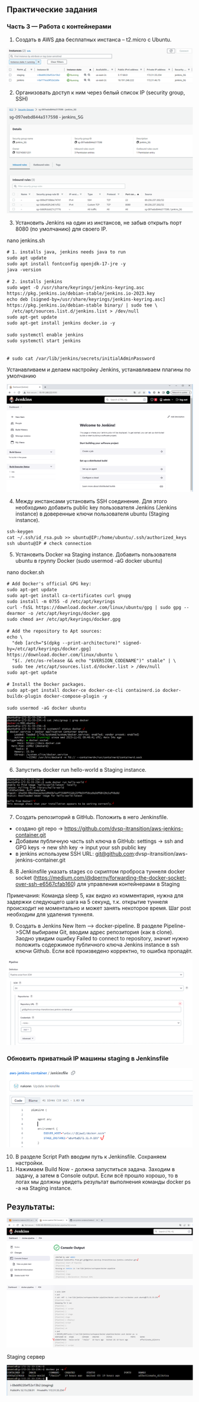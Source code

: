 
## Практические задания 

### Часть 3 — Работа с контейнерами

1. Создать в AWS два бесплатных инстанса – t2.micro c Ubuntu.

![instances.PNG](img%2Finstances.PNG)

2. Организовать доступ к ним через белый список IP (security group, SSH)


![jenkins_sg.PNG](img%2Fjenkins_sg.PNG)

3. Установить Jenkins на один из инстансов, не забыв открыть порт 8080 (по умолчанию) для своего IP.

nano jenkins.sh
```
# 1. installs java, jenkins needs java to run
sudo apt update
sudo apt install fontconfig openjdk-17-jre -y
java -version

# 2. installs jenkins
sudo wget -O /usr/share/keyrings/jenkins-keyring.asc https://pkg.jenkins.io/debian-stable/jenkins.io-2023.key 
echo deb [signed-by=/usr/share/keyrings/jenkins-keyring.asc] https://pkg.jenkins.io/debian-stable binary/ | sudo tee \
  /etc/apt/sources.list.d/jenkins.list > /dev/null 
sudo apt-get update 
sudo apt-get install jenkins docker.io -y

sudo systemctl enable jenkins
sudo systemctl start jenkins


# sudo cat /var/lib/jenkins/secrets/initialAdminPassword
```

Устанавливаем и делаем настройку Jenkins, устанавливаем плагины по умолчанию

![jenkns_installed.PNG](img%2Fjenkns_installed.PNG)

4. Между инстансами установить SSH соединение. Для этого необходимо добавить public key пользователя Jenkins (Jenkins instance) в доверенные ключи пользователя ubuntu (Staging instance).

```
ssh-keygen
cat ~/.ssh/id_rsa.pub >> ubuntu@IP:/home/ubuntu/.ssh/authorized_keys
ssh ubuntu@IP # check connection
```

5. Установить Docker на Staging instance. Добавить пользователя ubuntu в группу Docker (sudo usermod -aG docker ubuntu)

nano docker.sh
```
# Add Docker's official GPG key:
sudo apt-get update
sudo apt-get install ca-certificates curl gnupg
sudo install -m 0755 -d /etc/apt/keyrings
curl -fsSL https://download.docker.com/linux/ubuntu/gpg | sudo gpg --dearmor -o /etc/apt/keyrings/docker.gpg
sudo chmod a+r /etc/apt/keyrings/docker.gpg

# Add the repository to Apt sources:
echo \
  "deb [arch="$(dpkg --print-architecture)" signed-by=/etc/apt/keyrings/docker.gpg] https://download.docker.com/linux/ubuntu \
  "$(. /etc/os-release && echo "$VERSION_CODENAME")" stable" | \
  sudo tee /etc/apt/sources.list.d/docker.list > /dev/null
sudo apt-get update

# Install the Docker packages.
sudo apt-get install docker-ce docker-ce-cli containerd.io docker-buildx-plugin docker-compose-plugin -y

sudo usermod -aG docker ubuntu
```

![docker_status.PNG](img%2Fdocker_status.PNG)

6. Запустить docker run hello-world в Staging instance.

![hello_world.PNG](img%2Fhello_world.PNG)

7. Создать репозиторий в GitHub. Положить в него Jenkinsfile.

- создано git repo -> https://github.com/dvsp-itransition/aws-jenkins-container.git
- Добавим публичную часть ssh ключа в GitHub: settings -> ssh and GPG keys -> new shh key -> input your ssh public key
- в jenkins используем SSH URL: git@github.com:dvsp-itransition/aws-jenkins-container.git 

8. В Jenkinsfile указать stages со скриптом проброса туннеля docker socket (https://medium.com/@dperny/forwarding-the-docker-socket-over-ssh-e6567cfab160) 
   для управления контейнерами в Staging

Примечания: Команда sleep 5, как видно из комментария, нужна для задержки следующего шага на 5 секунд, т.к. открытие туннеля происходит не моментально и может занять
некоторое время. Шаг post необходим для удаления туннеля.


9. Создать в Jenkins New Item –> docker-pipeline. В разделе Pipeline->SCM выбираем Git, вводим адрес репозитория (как в clone). Заодно увидим ошибку Failed to connect to repository, значит нужно положить
содержимое публичного ключа Jenkins instance в ssh ключи Github. Если всё произведено корректно, то ошибка пропадёт.

![jenkins_git.PNG](img%2Fjenkins_git.PNG)

### Обновить приватный IP машины staging в Jenkinsfile

![i_ip_staging.PNG](img%2Fi_ip_staging.PNG)

10. В разделе Script Path вводим путь к Jenkinsfile. Сохраняем настройки.
11. Нажимаем Build Now - должна запуститься задача. Заходим в задачу, а затем в Console output. 
Если всё прошло хорошо, то в логах мы должны увидеть результат выполнения команды docker ps -a на Staging instance.

## Результаты:

![pipeline1.PNG](img%2Fpipeline1.PNG)

![pipeline2.PNG](img%2Fpipeline2.PNG)

Staging сервер

![staging_vm.PNG](img%2Fstaging_vm.PNG)









